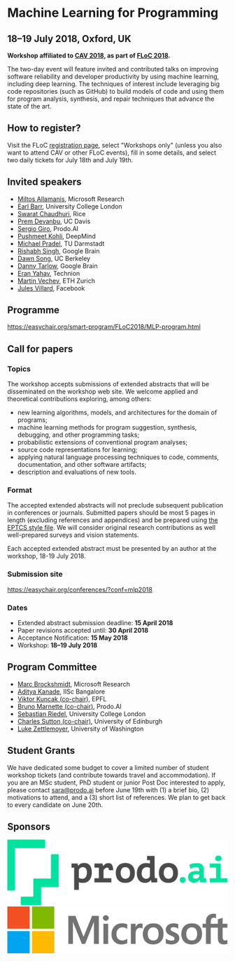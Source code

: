 # Machine Learning for Programming

## 18–19 July 2018, Oxford, UK

**Workshop affiliated to [CAV 2018](http://cavconference.org/2018/),
as part of [FLoC 2018](http://www.floc2018.org/).**

The two-day event will feature invited and contributed talks on improving
software reliability and developer productivity by using machine learning,
including deep learning. The techniques of interest include leveraging big code
repositories (such as GitHub) to build models of code and using them for
program analysis, synthesis, and repair techniques that advance the state of
the art.

## How to register?

Visit the FLoC [registration page](http://www.floc2018.org/register/),
select "Workshops only" (unless you also want to attend CAV or other FLoC events),
fill in some details, and select two daily tickets for July 18th and July 19th.

## Invited speakers

- [Miltos Allamanis](https://miltos.allamanis.com/), Microsoft Research
- [Earl Barr](http://earlbarr.com/), University College London
- [Swarat Chaudhuri](http://www.cs.rice.edu/~sc40/), Rice
- [Prem Devanbu](http://web.cs.ucdavis.edu/~devanbu/), UC Davis
- [Sergio Giro](https://www.linkedin.com/in/sergio-giro-1005948/), Prodo.AI
- [Pushmeet Kohli](https://sites.google.com/site/pushmeet/), DeepMind
- [Michael Pradel](http://mp.binaervarianz.de/), TU Darmstadt
- [Rishabh Singh](https://rishabhmit.bitbucket.io/), Google Brain
- [Dawn Song](https://people.eecs.berkeley.edu/~dawnsong/), UC Berkeley
- [Danny Tarlow](http://www.cs.toronto.edu/~dtarlow/), Google Brain
- [Eran Yahav](http://www.cs.technion.ac.il/~yahave/), Technion
- [Martin Vechev](http://www.srl.inf.ethz.ch/), ETH Zurich
- [Jules Villard](https://www.linkedin.com/in/jules-villard-2842a15a/), Facebook

## Programme

<https://easychair.org/smart-program/FLoC2018/MLP-program.html>

## Call for papers

### Topics

The workshop accepts submissions of extended abstracts that will be
disseminated on the workshop web site. We welcome applied and theoretical
contributions exploring, among others:

- new learning algorithms, models, and architectures for the domain of programs;
- machine learning methods for program suggestion, synthesis, debugging, and other programming tasks;
- probabilistic extensions of conventional program analyses;
- source code representations for learning;
- applying natural language processing techniques to code, comments, documentation, and other software artifacts;
- description and evaluations of new tools.

### Format

The accepted extended abstracts will not preclude subsequent publication in
conferences or journals. Submitted papers should be most 5 pages in length
(excluding references and appendices) and be prepared using [the EPTCS style
file](http://style.eptcs.org/). We will consider original research contributions
as well well-prepared surveys and vision statements.

Each accepted extended abstract must be presented by an author at the workshop,
18-19 July 2018.

### Submission site

<https://easychair.org/conferences/?conf=mlp2018>

### Dates

- Extended abstract submission deadline: **15 April 2018**
- Paper revisions accepted until: **30 April 2018**
- Acceptance Notification: **15 May 2018**
- Workshop: **18–19 July 2018**

## Program Committee

- [Marc Brockshmidt](https://www.microsoft.com/en-us/research/people/mabrocks/), Microsoft Research
- [Aditya Kanade](http://www.iisc-seal.net/kanade/), IISc Bangalore
- [Viktor Kuncak (co-chair)](http://lara.epfl.ch/~kuncak/), EPFL
- [Bruno Marnette (co-chair)](https://www.linkedin.com/in/brunomarnette/), Prodo.AI
- [Sebastian Riedel](http://www.riedelcastro.org/), University College London
- [Charles Sutton (co-chair)](http://homepages.inf.ed.ac.uk/csutton/), University of Edinburgh
- [Luke Zettlemoyer](https://www.cs.washington.edu/people/faculty/lsz), University of Washington

## Student Grants

We have dedicated some budget to cover a limited number of student workshop tickets (and contribute towards travel and accommodation). If you are an MSc student, PhD student or junior Post Doc interested to apply, please contact sara@prodo.ai before June 19th with (1) a brief bio, (2) motivations to attend, and a (3) short list of references. We plan to get back to every candidate on June 20th.

## Sponsors

<div class="sponsors">
  <div class="sponsor">
    <a href="https://prodo.ai/"><img src="/sponsors/prodo.svg" alt="Prodo.AI"/></a>
  </div>
  <div class="sponsor">
    <a href="https://www.microsoft.com/"><img src="/sponsors/microsoft.svg" alt="Microsoft Research"/></a>
  </div>
</div>
